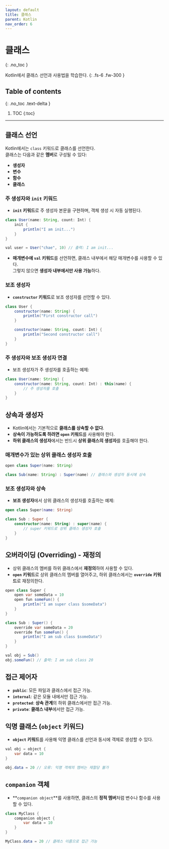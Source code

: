```yaml
---
layout: default
title: 클래스
parent: Kotlin
nav_order: 6
---
```


# 클래스
{: .no_toc }

Kotlin에서 클래스 선언과 사용법을 학습한다.
{: .fs-6 .fw-300 }

## Table of contents
{: .no_toc .text-delta }

1. TOC
{:toc}

---

## 클래스 선언

Kotlin에서는 `class` 키워드로 클래스를 선언한다.  
클래스는 다음과 같은 **멤버**로 구성될 수 있다:

- **생성자**
- **변수**
- **함수**
- **클래스**


### 주 생성자와 `init` 키워드

- **`init` 키워드**로 주 생성자 본문을 구현하며, 객체 생성 시 자동 실행된다.

```java
class User(name: String, count: Int) {
    init {
        println("I am init...")
    }
}

val user = User("chae", 10) // 출력: I am init...
```

- **매개변수에 `val` 키워드**를 선언하면, 클래스 내부에서 해당 매개변수를 사용할 수 있다.  
  그렇지 않으면 **생성자 내부에서만 사용 가능**하다.


### 보조 생성자

- **`constructor` 키워드**로 보조 생성자를 선언할 수 있다.

```java
class User {
    constructor(name: String) {
        println("First constructor call")
    }

    constructor(name: String, count: Int) {
        println("Second constructor call")
    }
}
```


### 주 생성자와 보조 생성자 연결

- 보조 생성자가 주 생성자를 호출하는 예제:

```java
class User(name: String) {
    constructor(name: String, count: Int) : this(name) {
        // 주 생성자를 호출
    }
}
```


## 상속과 생성자

- Kotlin에서는 기본적으로 **클래스를 상속할 수 없다**.
- **상속이 가능하도록 하려면 `open` 키워드**를 사용해야 한다.
- **하위 클래스의 생성자**에서는 반드시 **상위 클래스의 생성자**를 호출해야 한다.



### 매개변수가 있는 상위 클래스 생성자 호출

```java
open class Super(name: String)

class Sub(name: String) : Super(name) // 클래스와 생성자 동시에 상속
```

### 보조 생성자와 상속

- **보조 생성자**에서 상위 클래스의 생성자를 호출하는 예제:

```kotlin
open class Super(name: String)

class Sub : Super {
    constructor(name: String) : super(name) {
        // super 키워드로 상위 클래스 생성자 호출
    }
}
```



## 오버라이딩 (Overriding) - 재정의

- 상위 클래스의 멤버를 하위 클래스에서 **재정의**하여 사용할 수 있다.
- **`open` 키워드**로 상위 클래스의 멤버를 열어주고, 하위 클래스에서는 **`override` 키워드**로 재정의한다.

```java
open class Super {
    open var someData = 10
    open fun someFun() {
        println("I am super class $someData")
    }
}

class Sub : Super() {
    override var someData = 20
    override fun someFun() {
        println("I am sub class $someData")
    }
}

val obj = Sub()
obj.someFun() // 출력: I am sub class 20
```


## 접근 제어자

- **`public`**: 모든 파일과 클래스에서 접근 가능.
- **`internal`**: 같은 모듈 내에서만 접근 가능.
- **`protected`**: **상속 관계**의 하위 클래스에서만 접근 가능.
- **`private`**: **클래스 내부**에서만 접근 가능.



## 익명 클래스 (`object` 키워드)

- **`object` 키워드**를 사용해 익명 클래스를 선언과 동시에 객체로 생성할 수 있다.

```java
val obj = object {
    var data = 10
}

obj.data = 20 // 오류: 익명 객체의 멤버는 재할당 불가
```


## `companion` 객체

- **`companion object`**를 사용하면, 클래스의 **정적 멤버**처럼 변수나 함수를 사용할 수 있다.

```java
class MyClass {
    companion object {
        var data = 10
    }
}

MyClass.data = 20 // 클래스 이름으로 접근 가능
```


